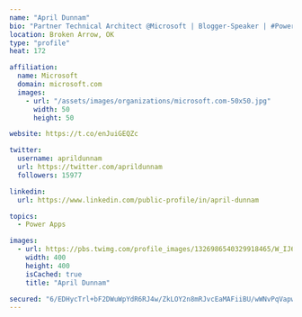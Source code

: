 ```yaml
---
name: "April Dunnam"
bio: "Partner Technical Architect @Microsoft | Blogger-Speaker | #PowerApps, #PowerAutomate, #Office365, #SharePoint | #WIT | #Karaoke Queen"
location: Broken Arrow, OK
type: "profile"
heat: 172

affiliation:
  name: Microsoft
  domain: microsoft.com
  images:
    - url: "/assets/images/organizations/microsoft.com-50x50.jpg"
      width: 50
      height: 50

website: https://t.co/enJuiGEQZc

twitter:
  username: aprildunnam
  url: https://twitter.com/aprildunnam
  followers: 15977

linkedin:
  url: https://www.linkedin.com/public-profile/in/april-dunnam

topics:
  - Power Apps

images:
  - url: https://pbs.twimg.com/profile_images/1326986540329918465/W_IJ6Ih2_400x400.jpg
    width: 400
    height: 400
    isCached: true
    title: "April Dunnam"

secured: "6/EDHycTrl+bF2DWuWpYdR6RJ4w/ZkLOY2n8mRJvcEaMAFiiBU/wWNvPqVapw7wzl8nyAkNC9XKbO5ggUvvfmeHOy68P/MBH6KgwdyybXUVTNMvUdzfiP2Go7cLIDZMEOsQhTUjABr6VNcn5SUSIwT79uBk2/OnAhPfFKSShTcWFmuUXiiQ0WeAU5Rs7hNQHl/DqOJ/dYMbg0BS5r0W2GgU+w1qGhm4ROM5zFcRoY0eAIo2GUOsDFn24zEYkByzYEOVQ8xyQrN+fN1Rk2Jekwi7eBskdwKZ946tqO5i2viIchbnghLi6M1WRmFi7yRiD94e+pncZaBkwqO5jATPnLM2caPfq9xlhW1aq2TJUTU4L39vqwORLuRH2Mys1XqME91Q4ezCSWI/eePCcytPwKqjuWUrblXKSkFXMxbBnCNA=;/LTZNr1+z/KlI/wEBvUTNA=="
---
```


